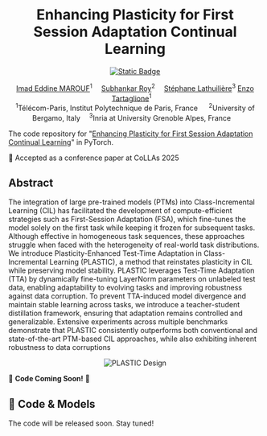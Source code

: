 <div align="center">
  <div>
  <h1>Enhancing Plasticity for First Session Adaptation Continual Learning</h1> 

[![Static Badge](https://img.shields.io/badge/PLASTIC-arXiv-red)](https://arxiv.org/abs/2310.11482)


  </div>

</div>

<div align="center">

<div>
    <a href='https://iemprog.github.io/' target='_blank'>Imad Eddine MAROUF</a><sup>1</sup>&emsp;
    <a href='https://scholar.google.it/citations?user=YfzgrDYAAAAJ&hl=en' target='_blank'>Subhankar Roy</a><sup>2</sup>&emsp;
    <a href='https://stelat.eu/' target='_blank'>Stéphane Lathuilière</a><sup>3</sup>
    <a href='https://enzotarta.github.io/' target='_blank'>Enzo Tartaglione</a><sup>1</sup>&emsp;
</div>
<div>
<sup>1</sup>Télécom-Paris, Institut Polytechnique de Paris, France &emsp;
<sup>2</sup>University of Bergamo, Italy&emsp;
<sup>3</sup>Inria at University Grenoble Alpes, France&emsp;
</div>
</div>


The code repository for "[Enhancing Plasticity for First Session Adaptation Continual Learning](https://arxiv.org/abs/2310.11482)" in PyTorch.

📣 Accepted as a conference paper at CoLLAs 2025

## Abstract
The integration of large pre-trained models (PTMs) into Class-Incremental Learning (CIL) has facilitated the development of compute-efficient strategies such as First-Session Adaptation (FSA), which fine-tunes the model solely on the first task while keeping it frozen for subsequent tasks. Although effective in homogeneous task sequences, these approaches struggle when faced with the heterogeneity of real-world task distributions. We introduce Plasticity-Enhanced Test-Time Adaptation in Class-Incremental Learning (PLASTIC), a method that reinstates plasticity in CIL while preserving model stability. PLASTIC leverages Test-Time Adaptation (TTA) by dynamically fine-tuning LayerNorm parameters on unlabeled test data, enabling adaptability to evolving tasks and improving robustness against data corruption. To prevent TTA-induced model divergence and maintain stable learning across tasks, we introduce a teacher-student distillation framework, ensuring that adaptation remains controlled and generalizable. Extensive experiments across multiple benchmarks demonstrate that PLASTIC consistently outperforms both conventional and state-of-the-art PTM-based CIL approaches, while also exhibiting inherent robustness to data corruptions


<p align="center">
  <img src="public/pipeline_plot.png" alt="PLASTIC Design" />
</p>

🚀 **Code Coming Soon!** 🚀  
  
## 📂 Code & Models  
The code will be released soon. Stay tuned! 
